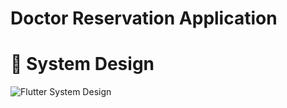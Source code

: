 # Doctor Reservation Application
# 🎨 System Design 
![Flutter System Design](https://github.com/BabaVoos/doctor_reservation_app/assets/91697196/8839cf2e-9118-48ad-ad5c-ad1119db7ed9)
